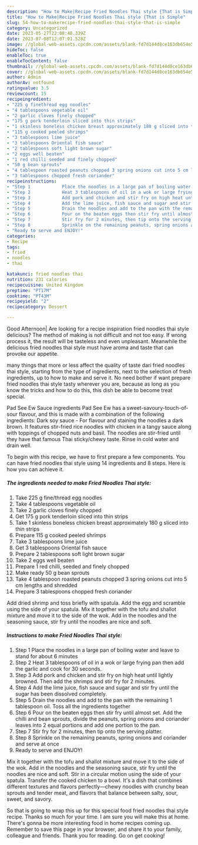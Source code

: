 ```yaml
---
description: "How to Make|Recipe Fried Noodles Thai style {That is Simple"
title: "How to Make|Recipe Fried Noodles Thai style {That is Simple"
slug: 54-how-to-makerecipe-fried-noodles-thai-style-that-is-simple
category: Uncategorized
date: 2023-05-27T22:08:48.339Z
date: 2023-07-08T12:07:01.528Z
image: //global-web-assets.cpcdn.com/assets/blank-fd7d144d8ce163db654e5a02c40b08a2775adb7897d16e4062681dc7e1b2800f.png
hideToc: false
enableToc: true
enableTocContent: false
thumbnail: //global-web-assets.cpcdn.com/assets/blank-fd7d144d8ce163db654e5a02c40b08a2775adb7897d16e4062681dc7e1b2800f.png
cover: //global-web-assets.cpcdn.com/assets/blank-fd7d144d8ce163db654e5a02c40b08a2775adb7897d16e4062681dc7e1b2800f.png
author: Admin
authorAv: notfound
ratingvalue: 3.5
reviewcount: 15
recipeingredient:
- "225 g finethread egg noodles"
- "4 tablespoons vegetable oil"
- "2 garlic cloves finely chopped"
- "175 g pork tenderloin sliced into thin strips"
- "1 skinless boneless chicken breast approximately 180 g sliced into thin strips"
- "115 g cooked peeled shrimps"
- "3 tablespoons lime juice"
- "3 tablespoons Oriental fish sauce"
- "2 tablespoons soft light brown sugar"
- "2 eggs well beaten"
- "1 red chilli seeded and finely chopped"
- "50 g bean sprouts"
- "4 tablespoon roasted peanuts chopped 3 spring onions cut into 5 cm lengths and shredded"
- "3 tablespoons chopped fresh coriander"
recipeinstructions:
- "Step 1            Place the noodles in a large pan of boiling water and leave to stand for about 6 minutes"
- "Step 2            Heat 3 tablespoons of oil in a wok or large frying pan then add the garlic and cook for 30 seconds."
- "Step 3            Add pork and chicken and stir fry on high heat until lightly browned. Then add the shrimps and stir fry for 2 minutes."
- "Step 4            Add the lime juice, fish sauce and sugar and stir fry until the sugar has been dissolved completely."
- "Step 5            Drain the noodles and add to the pan with the remaining 1 tablespoon oil. Toss all the ingredients together"
- "Step 6            Pour on the beaten eggs then stir fry until almost set. Add the chilli and bean sprouts, divide the peanuts, spring onions and coriander leaves into 2 equal portions and add one portion to the pan."
- "Step 7            Stir fry for 2 minutes, then tip onto the serving platter."
- "Step 8            Sprinkle on the remaining peanuts, spring onions and coriander and serve at once"
- "Ready to serve and ENJOY!"
categories:
- Recipe
tags:
- fried
- noodles
- thai

katakunci: fried noodles thai 
nutrition: 231 calories
recipecuisine: United Kingdom
preptime: "PT17M"
cooktime: "PT43M"
recipeyield: "2"
recipecategory: Dessert

---
```



Good Afternoon| Are looking for a recipe inspiration fried noodles thai style delicious? The method of making is not difficult and not too easy. If wrong process it, the result will be tasteless and even unpleasant. Meanwhile the delicious fried noodles thai style must have aroma and taste that can provoke our appetite.






many things that more or less affect the quality of taste dari fried noodles thai style, starting from the type of ingredients, next to the selection of fresh ingredients, up to how to make and serve it. No need bother if want prepare fried noodles thai style tasty wherever you are, because as long as you know the tricks and how to do this, this dish be able to become treat special.


Pad See Ew Sauce ingredients Pad See Ew has a sweet-savoury-touch-of-sour flavour, and this is made with a combination of the following ingredients: Dark soy sauce - For flavour and staining the noodles a dark brown. It features stir-fried rice noodles with chicken in a tangy sauce along with toppings of chopped nuts and basil. The noodles are stir-fried until they have that famous Thai sticky/chewy taste. Rinse in cold water and drain well.


To begin with this recipe, we have to first prepare a few components. You can have fried noodles thai style using 14 ingredients and 8 steps. Here is how you can achieve it.

<!--inarticleads1-->

##### The ingredients needed to make Fried Noodles Thai style:

1. Take 225 g fine/thread egg noodles
1. Take 4 tablespoons vegetable oil
1. Take 2 garlic cloves finely chopped
1. Get 175 g pork tenderloin sliced into thin strips
1. Take 1 skinless boneless chicken breast approximately 180 g sliced into thin strips
1. Prepare 115 g cooked peeled shrimps
1. Take 3 tablespoons lime juice
1. Get 3 tablespoons Oriental fish sauce
1. Prepare 2 tablespoons soft light brown sugar
1. Take 2 eggs well beaten
1. Prepare 1 red chilli, seeded and finely chopped
1. Make ready 50 g bean sprouts
1. Take 4 tablespoon roasted peanuts chopped 3 spring onions cut into 5 cm lengths and shredded
1. Prepare 3 tablespoons chopped fresh coriander


Add dried shrimp and toss briefly with spatula. Add the egg and scramble using the side of your spatula. Mix it together with the tofu and shallot mixture and move it to the side of the wok. Add in the noodles and the seasoning sauce, stir fry until the noodles are nice and soft. 

<!--inarticleads2-->

##### Instructions to make Fried Noodles Thai style:

1. Step 1            Place the noodles in a large pan of boiling water and leave to stand for about 6 minutes
1. Step 2            Heat 3 tablespoons of oil in a wok or large frying pan then add the garlic and cook for 30 seconds.
1. Step 3            Add pork and chicken and stir fry on high heat until lightly browned. Then add the shrimps and stir fry for 2 minutes.
1. Step 4            Add the lime juice, fish sauce and sugar and stir fry until the sugar has been dissolved completely.
1. Step 5            Drain the noodles and add to the pan with the remaining 1 tablespoon oil. Toss all the ingredients together
1. Step 6            Pour on the beaten eggs then stir fry until almost set. Add the chilli and bean sprouts, divide the peanuts, spring onions and coriander leaves into 2 equal portions and add one portion to the pan.
1. Step 7            Stir fry for 2 minutes, then tip onto the serving platter.
1. Step 8            Sprinkle on the remaining peanuts, spring onions and coriander and serve at once
1. Ready to serve and ENJOY!

Mix it together with the tofu and shallot mixture and move it to the side of the wok. Add in the noodles and the seasoning sauce, stir fry until the noodles are nice and soft. Stir in a circular motion using the side of your spatula. Transfer the cooked chicken to a bowl. It&#39;s a dish that combines different textures and flavors perfectly—chewy noodles with crunchy bean sprouts and tender meat, and flavors that balance between salty, sour, sweet, and savory. 

So that is going to wrap this up for this special food fried noodles thai style recipe. Thanks so much for your time. I am sure you will make this at home. There's gonna be more interesting food in home recipes coming up. Remember to save this page in your browser, and share it to your family, colleague and friends. Thank you for reading. Go on get cooking!
